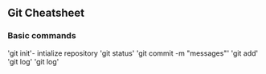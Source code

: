 ## Git Cheatsheet

### Basic commands
'git init'- intialize repository
'git status'
'git commit -m "messages"'
'git add'
'git log'
'git log'
